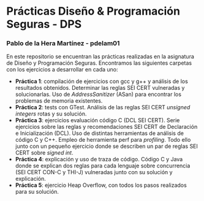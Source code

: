 # Prácticas Diseño & Programación Seguras - DPS
### Pablo de la Hera Martínez - pdelam01
En este repositorio se encuentran las prácticas realizadas en la asignatura de Diseño y Programación Seguras. Encontramos las siguientes carpetas con los ejercicios a desarrollar en cada uno:
- **Práctica 1**: compilación de ejercicios con gcc y g++ y análisis de los resultados obtenidos. Determinar las reglas SEI CERT vulneradas y solucionarlas. Uso de *AddressSanitizer* (ASan) para encontrar los problemas de memoria existentes.
- **Práctica 2**: tests con GTest. Análisis de las reglas SEI CERT *unsigned integers* rotas y su solución.
- **Práctica 3**: ejercicios evaluación código C (DCL SEI CERT). Serie ejercicios sobre las reglas y recomendaciones SEI CERT de Declaración e Inicialización (DCL). Uso de distintas herramientas de análisis de código C y C++. Empleo de herramienta perf para *profiling*. Todo ello junto con un pequeño ejercicio donde se describen un par de reglas SEI CERT sobre *signed int*.
- **Práctica 4**: explicación y uso de traza de código. Código C y Java donde se explican dos reglas para cada lenguaje sobre concurrencia (SEI CERT CON-C y THI-J) vulneradas junto con su solución y explicación. 
- **Práctica 5**: ejercicio Heap Overflow, con todos los pasos realizados para su solución.
